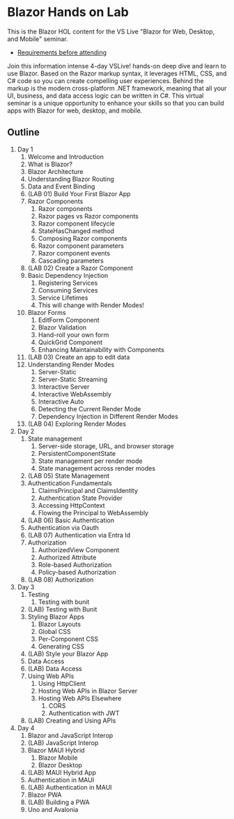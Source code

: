 # Blazor Hands on Lab

This is the Blazor HOL content for the VS Live "Blazor for Web, Desktop, and Mobile" seminar.

* [Requirements before attending](/docs/requirements.md)

Join this information intense 4-day VSLive! hands-on deep dive and learn to use Blazor. Based on the Razor markup syntax, it leverages HTML, CSS, and C# code so you can create compelling user experiences. Behind the markup is the modern cross-platform .NET framework, meaning that all your UI, business, and data access logic can be written in C#. This virtual seminar is a unique opportunity to enhance your skills so that you can build apps with Blazor for web, desktop, and mobile.

## Outline

1. Day 1
   1. Welcome and Introduction
   1. What is Blazor?
   1. Blazor Architecture
   1. Understanding Blazor Routing
   1. Data and Event Binding
   1. (LAB 01) Build Your First Blazor App
   1. Razor Components
      1. Razor components
      1. Razor pages vs Razor components
      1. Razor component lifecycle
      1. StateHasChanged method
      1. Composing Razor components
      1. Razor component parameters
      1. Razor component events
      1. Cascading parameters
   1. (LAB 02) Create a Razor Component
   1. Basic Dependency Injection
      1. Registering Services
      1. Consuming Services
      1. Service Lifetimes
      1. This will change with Render Modes!
   1. Blazor Forms
      1. EditForm Component
      1. Blazor Validation
      1. Hand-roll your own form
      1. QuickGrid Component
      1. Enhancing Maintainability with Components
   1. (LAB 03) Create an app to edit data
   1. Understanding Render Modes
      1. Server-Static
      1. Server-Static Streaming
      1. Interactive Server
      1. Interactive WebAssembly
      1. Interactive Auto
      1. Detecting the Current Render Mode
      1. Dependency Injection in Different Render Modes
   1. (LAB 04) Exploring Render Modes
1. Day 2
   1. State management
      1. Server-side storage, URL, and browser storage
      1. PersistentComponentState
      1. State management per render mode
      1. State management across render modes
   1. (LAB 05) State Management
   1. Authentication Fundamentals
      1. ClaimsPrincipal and ClaimsIdentity
      1. Authentication State Provider
      1. Accessing HttpContext
      1. Flowing the Principal to WebAssembly
   1. (LAB 06) Basic Authentication
   1. Authentication via Oauth
   1. (LAB 07) Authentication via Entra Id
   1. Authorization
      1. AuthorizedView Component
      1. Authorized Attribute
      1. Role-based Authorization
      1. Policy-based Authorization
   1. (LAB 08) Authorization
1. Day 3
   1. Testing
      1. Testing with bunit
   1. (LAB) Testing with Bunit
   1. Styling Blazor Apps
      1. Blazor Layouts
      1. Global CSS
      1. Per-Component CSS
      1. Generating CSS
   1. (LAB) Style your Blazor App
   1. Data Access
   1. (LAB) Data Access
   1. Using Web APIs
      1. Using HttpClient
      1. Hosting Web APIs in Blazor Server
      1. Hosting Web APIs Elsewhere
         1. CORS
         1. Authentication with JWT
   1. (LAB) Creating and Using APIs
1. Day 4
   1. Blazor and JavaScript Interop
   1. (LAB) JavaScript Interop
   1. Blazor MAUI Hybrid
      1. Blazor Mobile
      1. Blazor Desktop
   1. (LAB) MAUI Hybrid App
   1. Authentication in MAUI
   1. (LAB) Authentication in MAUI
   1. Blazor PWA
   1. (LAB) Building a PWA
   1. Uno and Avalonia

